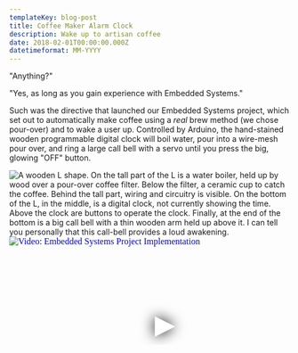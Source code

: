 ```yaml
---
templateKey: blog-post
title: Coffee Maker Alarm Clock
description: Wake up to artisan coffee
date: 2018-02-01T00:00:00.000Z
datetimeformat: MM-YYYY
---
```


"Anything?"

"Yes, as long as you gain experience with Embedded Systems."

Such was the directive that launched our Embedded Systems project, which set out to automatically make coffee using a _real_ brew method (we chose pour-over) and to wake a user up. Controlled by Arduino, the hand-stained wooden programmable digital clock will boil water, pour into a wire-mesh pour over, and ring a large call bell with a servo until you press the big, glowing "OFF" button.

<img src="/img/projects-coffee.jpg" alt="A wooden L shape. On the tall part of the L is a water boiler, held up by wood over a pour-over coffee filter. Below the filter, a ceramic cup to catch the coffee. Behind the tall part, wiring and circuitry is visible. On the bottom of the L, in the middle, is a digital clock, not currently showing the time. Above the clock are buttons to operate the clock. Finally, at the end of the bottom is a big call bell with a thin wooden arm held up above it. I can tell you personally that this call-bell provides a loud awakening.">

<iframe
    width="560"
    height="315"
    src="https://www.youtube.com/embed/UKxcIFhHXKg"
    srcdoc="<style>*{padding:0;margin:0;overflow:hidden}html,body{height:100%}img,span{position:absolute;width:100%;top:0;bottom:0;margin:auto}span{height:1.5em;text-align:center;font:48px/1.5 sans-serif;color:white;text-shadow:0 0 0.5em black}</style><a href=https://www.youtube.com/embed/UKxcIFhHXKg?autoplay=1><img src=https://img.youtube.com/vi/UKxcIFhHXKg/hqdefault.jpg alt='Video: Embedded Systems Project Implementation'><span>▶</span></a>"
    frameborder="0"
    allow="accelerometer; autoplay; encrypted-media; gyroscope; picture-in-picture"
    allowfullscreen
    title="Embedded Systems Project Implementation"
    loading="lazy"
></iframe>
